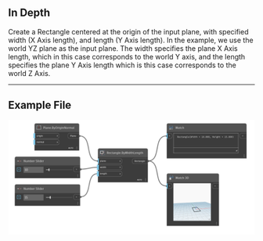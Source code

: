 ## In Depth
Create a Rectangle centered at the origin of the input plane, with specified width (X Axis length), and length (Y Axis length). In the example, we use the world YZ plane as the input plane. The width specifies the plane X Axis length, which in this case corresponds to the world Y axis, and the length specifies the plane Y Axis length which is this case corresponds to the world Z Axis.
___
## Example File

![ByWidthLength (plane, width, length)](./Autodesk.DesignScript.Geometry.Rectangle.ByWidthLength(plane,%20width,%20length)_img.png)

